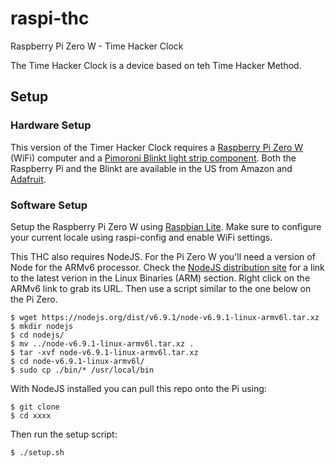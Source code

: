 # raspi-thc
Raspberry Pi Zero W - Time Hacker Clock

The Time Hacker Clock is a device based on teh Time Hacker Method.

## Setup

### Hardware Setup

This version of the Timer Hacker Clock requires a [Raspberry Pi Zero W](https://www.raspberrypi.org/products/raspberry-pi-zero-w/) (WiFi) computer and a [Pimoroni Blinkt light strip component](https://shop.pimoroni.com/products/blinkt). Both the Raspberry Pi and the Blinkt are available in the US from Amazon and [Adafruit](https://www.adafruit.com/product/3195).

### Software Setup

Setup the Raspberry Pi Zero W using [Raspbian Lite](https://www.raspberrypi.org/downloads/raspbian/).  Make sure to configure your current locale using raspi-config and enable WiFi settings.

This THC also requires NodeJS.  For the Pi Zero W you'll need a version of Node for the ARMv6 processor. Check the [NodeJS distribution site](https://nodejs.org/en/download/) for a link to the latest verion in the Linux Binaries (ARM) section. Right click on the ARMv6 link to grab its URL. Then use a script similar to the one below on the Pi Zero.

```shell
$ wget https://nodejs.org/dist/v6.9.1/node-v6.9.1-linux-armv6l.tar.xz
$ mkdir nodejs
$ cd nodejs/
$ mv ../node-v6.9.1-linux-armv6l.tar.xz .
$ tar -xvf node-v6.9.1-linux-armv6l.tar.xz
$ cd node-v6.9.1-linux-armv6l/
$ sudo cp ./bin/* /usr/local/bin
```

With NodeJS installed you can pull this repo onto the Pi using:

```shell
$ git clone 
$ cd xxxx
```

Then run the setup script:

```shell
$ ./setup.sh
```


